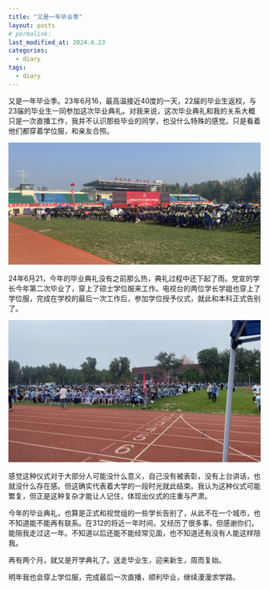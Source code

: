 ```yaml
---
title: "又是一年毕业季"
layout: posts
# permalink: 
last_modified_at: 2024.6.23
categories:
  - diary
tags:
  - diary
---
```


又是一年毕业季。23年6月16，最高温接近40度的一天，22届的毕业生返校，与23届的毕业生一同参加这次毕业典礼。对我来说，这次毕业典礼和我的关系大概只是一次直播工作，我并不认识那些毕业的同学，也没什么特殊的感觉。只是看着他们都穿着学位服，和亲友合照。

![毕业典礼 23](/assets/images/20230600_毕业典礼_1.JPG)

24年6月21，今年的毕业典礼没有之前那么热，典礼过程中还下起了雨。党宣的学长今年第二次毕业了，穿上了硕士学位服来工作。电视台的两位学长学姐也穿上了学位服，完成在学校的最后一次工作后，参加学位授予仪式，就此和本科正式告别了。

![毕业典礼 24](/assets/images/20240600_毕业典礼_1.jpg)

感觉这种仪式对于大部分人可能没什么意义，自己没有被表彰，没有上台讲话，也就没什么存在感。但这确实代表着大学的一段时光就此结束。我认为这种仪式可能繁复，但正是这种复杂才能让人记住，体现出仪式的庄重与严肃。

今年的毕业典礼，也算是正式和视觉组的一些学长告别了，从此不在一个城市，也不知道能不能再有联系。在312的将近一年时间，又经历了很多事，但感谢你们，能陪我走过这一年。不知道以后还能不能经常见面，也不知道还有没有人能这样陪我。

再有两个月，就又是开学典礼了。送走毕业生，迎来新生，周而复始。

明年我也会穿上学位服，完成最后一次直播，顺利毕业，继续漫漫求学路。
